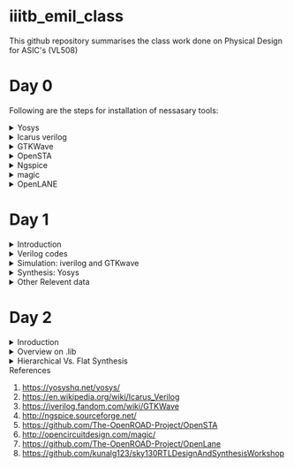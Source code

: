 # iiitb_emil_class
This github repository summarises the class work done on Physical Design for ASIC's (VL508)

# Day 0
Following are the steps for installation of nessasary tools:
<details>
<summary> Yosys</summary>
<br />
Yosys is a framework for Verilog RTL synthesis. It currently has extensive Verilog-2005 support and provides a basic set of synthesis algorithms for various application domains. Selected features and typical applications:

- Process almost any synthesizable Verilog-2005 design
- Converting Verilog to BLIF / EDIF/ BTOR / SMT-LIB / simple RTL Verilog / etc.
- Built-in formal methods for checking properties and equivalence
- Mapping to ASIC standard cell libraries (in Liberty File Format)
- Mapping to Xilinx 7-Series and Lattice iCE40 and ECP5 FPGAs
- Foundation and/or front-end for custom flows<br />

Steps to install Yosys:
  
```
$ git clone https://github.com/YosysHQ/yosys.git
$ cd yosys-master 
$ sudo apt install make (If make is not installed please install it) 
$ sudo apt-get install build-essential clang bison flex 
    libreadline-dev gawk tcl-dev libffi-dev git 
    graphviz xdot pkg-config python3 libboost-system-dev
    libboost-python-dev libboost-filesystem-dev zlib1g-dev
$ make config-gcc
$ make 
$ sudo make install
```
Image after Installation:
![yosys](https://github.com/mrdunker/iiitb_emil_class/assets/38190245/345a1e66-96c9-4baa-b543-4c54a83c7f80)
</details>
<details>
<summary> Icarus verilog</summary>
<br />    
Icarus Verilog is an implementation of the Verilog hardware description language compiler that generates netlists in the desired format (EDIF). It supports the 1995, 2001 and 2005 versions of the standard, portions of SystemVerilog, and some extensions.<br />
Icarus Verilog is available for Linux, FreeBSD, OpenSolaris, AIX, Microsoft Windows, and Mac OS X. Released under the GNU General Public License, Icarus Verilog is free software.<br /><br />
Step to install iverilog: 
    
```
sudo apt-get install iverilog
```
Image after Installation:
![iverilog](https://github.com/mrdunker/iiitb_emil_class/assets/38190245/bb03caee-57ee-4d01-bd57-25e85e0f302f)
</details>
<details>
<summary> GTKWave </summary>
<br />
GTKWave is a VCD waveform viewer based on the GTK library. This viewer support VCD and LXT formats for signal dumps.<br />
Waveform dumps are written by the Icarus Verilog runtime program vvp. The user uses $dumpfile and $dumpvars system tasks to enable waveform dumping, then the vvp runtime takes care of the rest. The output is written into the file specified by the $dumpfile system task. If the $dumpfile call is absent, the compiler will choose the file name dump.vcd or dump.lxt, depending on runtime flags.The example below dumps everything in and below the test module.<br /><br />
Steps to install GTKWave:

```
sudo apt update
sudo apt install gtkwave
```
Image after Installation:
![gtkwave](https://github.com/mrdunker/iiitb_emil_class/assets/38190245/61dea6a3-487c-4308-a8c4-f1d4477c992a)
</details>

<details>
<summary>OpenSTA</summary>
<br />
OpenSTA is a gate level static timing verifier. As a stand-alone executable it can be used to verify the timing of a design using standard file formats.

- Verilog netlist
- Liberty library
- SDC timing constraints
- SDF delay annotation
- SPEF parasitics

OpenSTA uses a TCL command interpreter to read the design, specify timing constraints and print timing reports.<br /><br />
Steps to install OpenSTA:
```
Went to the github repo: https://github.com/The-OpenROAD-Project/OpenSTA
and did the process mentioned within (intsalled the prerequisites and installed OpenSTA with Cmake).
```
Image after installation:
![opensta png](https://github.com/mrdunker/iiitb_emil_class/assets/38190245/bcc4cf94-2696-4f19-bfcd-20a48424276f)
</details>
<details>
<summary>Ngspice</summary>   
<br />
Ngspice is an open-source electronic circuit simulator software that allows engineers, researchers, and hobbyists to simulate and analyze electronic circuits. It is a part of the Spice (Simulation Program with Integrated Circuit Emphasis) family of circuit simulation tools, which have been widely used since the 1970s.

Ngspice is an evolution of the well-known Spice3 program, incorporating additional features and improvements. It is compatible with various operating systems, including Windows, Linux, and macOS. The software is primarily used for simulating analog, digital, and mixed-signal circuits.<br /><br />
Steps to install Ngspice:

```
After downloading the tarball from https://sourceforge.net/projects/ngspice/files/ to a local directory, unpack it using:
$ tar -zxvf ngspice-40.tar.gz
$ cd ngspice-40
$ mkdir release
$ cd release
$ ../configure  --with-x --with-readline=yes --disable-debug
$ make
$ sudo make install

```
Image after installation:
![ngspice](https://github.com/mrdunker/iiitb_emil_class/assets/38190245/22a4dab7-b6dc-4d07-b2a8-8f2d24b06568)
</details>

<details>
<summary>magic</summary>
<br />
Magic is a popular open-source tool used for ASIC (Application-Specific Integrated Circuit) design and layout. It is part of the Electric VLSI Design System and provides capabilities for creating and editing integrated circuit layouts. Magic is widely used in the semiconductor industry and academic settings for various ASIC design tasks.

<br /> Steps to install magic:

```
$   sudo apt-get install m4
$   sudo apt-get install tcsh
$   sudo apt-get install csh
$   sudo apt-get install libx11-dev
$   sudo apt-get install tcl-dev tk-dev
$   sudo apt-get install libcairo2-dev
$   sudo apt-get install mesa-common-dev libglu1-mesa-dev
$   sudo apt-get install libncurses-dev
git clone https://github.com/RTimothyEdwards/magic
cd magic
./configure
make
make install

```
Image after installation:
![magic](https://github.com/mrdunker/iiitb_emil_class/assets/38190245/79c38c91-a0be-4b4b-a334-bb1ef3754af8)
</details>

<details>
<summary>OpenLANE</summary>
<br />
OpenLANE is an open-source ASIC (Application-Specific Integrated Circuit) design flow and methodology that aims to automate and standardize the process of designing and fabricating custom digital integrated circuits. It is developed and maintained by the OpenROAD (Open Research for Advanced Nanotechnologies) project, which is a collaboration of various academic and industrial organizations.

Key components and features of OpenLANE include:<br />
- RTL Synthesis: The flow starts with RTL synthesis, where the RTL code is converted into a gate-level representation using synthesis tools.
- Floorplanning: OpenLANE performs automatic floorplanning, which involves arranging the logical blocks and components on the chip's physical layout.
- Placement: It automatically places the gates and cells on the chip, optimizing for area, power, and performance.
- Clock Tree Synthesis (CTS): OpenLANE generates a clock tree to efficiently distribute the clock signal across the chip.
- Routing: The tool performs automatic routing to connect all the elements on the chip while adhering to design rules and constraints.
- Static Timing Analysis (STA): OpenLANE performs static timing analysis to verify that the design meets the required timing specifications.
- Design Rule Check (DRC) and Layout versus Schematic (LVS) verification: OpenLANE checks the physical layout against manufacturing rules (DRC) and compares the layout to the original schematic (LVS) to ensure consistency.
- Configuration and customization: OpenLANE allows users to configure various aspects of the design flow and customize different steps based on specific design requirements.
<br />
Steps to install OpenLANE:
    
```
sudo apt-get update
sudo apt-get upgrade
sudo apt install -y build-essential python3 python3-venv python3-pip make git

sudo apt install apt-transport-https ca-certificates curl software-properties-common
curl -fsSL https://download.docker.com/linux/ubuntu/gpg | sudo gpg --dearmor -o /usr/share/keyrings/docker-archive-keyring.gpg

echo "deb [arch=amd64 signed-by=/usr/share/keyrings/docker-archive-keyring.gpg] https://download.docker.com/linux/ubuntu $(lsb_release -cs) stable" | sudo tee /etc/apt/sources.list.d/docker.list > /dev/null

sudo apt update

sudo apt install docker-ce docker-ce-cli containerd.io

sudo docker run hello-world

sudo groupadd docker
sudo usermod -aG docker $USER
sudo reboot 

# After reboot
docker run hello-world

```
Image after installation:
![docker](https://github.com/mrdunker/iiitb_emil_class/assets/38190245/ee51e4a0-bb4e-4e41-8ff6-e4cf30dcfcb7)
</details>

# Day 1
<details>
  <summary>Introduction</summary>
  <br />
  This section mainly focuses on Iverilog,GTKwave and Yosys.The simulation and synthesis of a basic 2x1 mux is also done.<br /><br />
 A simulator refers to a software tool or program that simulates the behavior of the digital design described at the RTL level. It allows designers to test and verify 
 the functionality of their digital designs before actual hardware is fabricated. Simulators take the RTL description and execute it in a software 
 environment, allowing the designer to observe how the design behaves under different conditions and inputs.The simulator looks for changes in the input.Upon change inn 
 the input the output is evaluated.If no change in input is observed ,there will be no change in output. 
 Icarus Verilog is an open-source RTL simulator that supports Verilog. It's widely used in academia and smaller projects due to its free and open nature.<br /><br/>
 A test bench is a set of simulation code and associated data that is used to verify the correctness and functionality of a digital design described at the Register 
 Transfer Level (RTL) or other abstraction levels. It serves as a virtual environment in which the design can be tested before it's physically implemented in 
 hardware.The design may have  more than one inputs and outputs ,while the Test bench does'nt a primary input or a primary output.<br /><br />

 **The Iverilog based simulation flow is that of below :** <br />
 ![simulation flow](https://github.com/mrdunker/iiitb_emil_class/assets/38190245/3d965540-bb96-4bb3-9284-b446b57621fb)

 After Simulation Synthesis is required.For this we are using a tool called Yosys,which will gives us a netlist,which is a representation of the design in standard 
 cells.There are certain commands like read_verilog , read_liberty and write_verilog used for the synthesis process.After Synthesis verification of the netlist is also 
 done. <br /><br />
**A basic synthesis flow is as shown below:** <br />
 ![synthesis flow](https://github.com/mrdunker/iiitb_emil_class/assets/38190245/abcd8a60-8222-433e-a53e-ff1485ecd810)
 <br />( .lib is explained in the 'Other Relevent Data' section)<br />
 <br />The set of primary inputs or primary outputs will remain same in both RTL design and netlist,i.e. The testbench used for simulation and verification is same.<br />
</details>
<details>
    <summary>Verilog codes</summary>
  We are simulating a simple 2x1 mux using iverilog and GTKwave, the codes have been taken from the github repo:<br />
  https://github.com/kunalg123/sky130RTLDesignAndSynthesisWorkshop.git
  <br /><br />
  The above git has been cloned and saved in local system as shown below.<br />
  
  ![git_clone](https://github.com/mrdunker/iiitb_emil_class/assets/38190245/05e19c55-237f-47b0-b2df-4a4839a12e2c)
  
</details>

<details>
    <summary>Simulation: iverilog and GTKwave</summary>
  <br />
  The below linux shell commands are typed into the terminal to get exceute the mux design file and the test bench.A vcd(value change dump) file is generated
  and that is opend using GTKwave as shown below. 
  
```
iverilog good_mux.v tb_good_mux.v
./a.out
gtkwave tb_good_mux.vcd
```
Below are the Shell commands screen shot for the execution of both .v files (design and test bench):<br />
![iverilog_gtk](https://github.com/mrdunker/iiitb_emil_class/assets/38190245/69775736-ff34-4c3c-8231-87dd9f111e2b)
<br />
<br />
Below is the GTKwave output for the same:<br />
![gtk](https://github.com/mrdunker/iiitb_emil_class/assets/38190245/af652fdb-1222-484f-820c-51f3d4de732f)
</details> 
<details>
    <summary>Synthesis: Yosys</summary>
<br />
Here we are Synthesizing a basic 2x1 mux which we have simulated in iverilog and GTKwave as shown in the above sections.<br />
In the directory, we need to input shell terminal command yosys for synthesis below shown are the commmands used:
  
  ```
yosys> read_liberty -lib ../lib/sky130_fd_sc_hd__tt_025C_1v80.lib 
yosys> read_verilog good_mux.v
yosys> synth -top good_mux
yosys> abc -liberty ../lib/sky130_fd_sc_hd__tt_025C_1v80.lib 
yosys> show
  ```
To generate the netlist and view the 'netlist.v' file following commands are used:

 ```
yosys> write_verilog -noattr good_mux_netlist.v
yosys> !gvim good_mux_netlist.v
  ```

<br /> **The Screenshot below shows how commands read_liberty and read_verilog are done:** <br />
![synth1](https://github.com/mrdunker/iiitb_emil_class/assets/38190245/ef674f5e-94f0-4310-bd4a-dd87ab9c6a24)
<br />

**The Screenshot below is of the syth -top <name.v> command:** <br />
![synth2](https://github.com/mrdunker/iiitb_emil_class/assets/38190245/35ee2316-6785-4509-a254-1d9e7607336f)
<br />

**The Screenshot below shows how command abc -liberty is done:** <br />
![synth3](https://github.com/mrdunker/iiitb_emil_class/assets/38190245/2f53dd5c-b782-4f0b-8185-c334c9d3f13a)
<br />

**The Screenshot below shows how the show command is done:** <br />
![synth4](https://github.com/mrdunker/iiitb_emil_class/assets/38190245/f944ec4b-904a-45c4-8f3a-833a0753d9cb)
<br />

**The Figure below is the generated synthesized design:** <br />
![synth5_img](https://github.com/mrdunker/iiitb_emil_class/assets/38190245/e036f7ba-aa4c-46ba-bfec-f26cdb14a426)
<br />

**The Screenshot below shows the 'write_verilog -noattr<'name of netlist'>' command and the <netlist>.v file:** <br />
![synth6_final](https://github.com/mrdunker/iiitb_emil_class/assets/38190245/c0691b18-bae6-46ac-bd23-f03e20d01d6b)
  
</details>
<details>
    <summary>Other Relevent data</summary>
  <br />
  
  **RTL Design:** <br />
RTL stands for "Register Transfer Level," and in the context of digital hardware design, RTL design refers to the process of describing the behavior of a digital circuit 
or system using a hardware description language (HDL) at the register transfer level. It's a crucial step in designing complex digital systems such as microprocessors, 
application-specific integrated circuits (ASICs), field-programmable gate arrays (FPGAs), and more.
<br /><br />
In RTL design, the designer specifies the functionality and behavior of the digital system using a high-level hardware description language like Verilog or VHDL. This description focuses on the flow of data between registers and the operations that take place on that data.<br />

**Synthesis:** <br />
RTL design is the process of transforming a high-level functional description of a digital system into a gate-level netlist that can be physically implemented on 
hardware platforms. This process involves mapping the logic to standard cells, optimizing for performance, and ensuring timing requirements are met.
A Design is converted into gates and the connections are made between those gates,the final output file is what is termed as a netlist.<br /><br />

### What is .lib ?

1. .lib is a collection of various logical modules
2. It includes basic gates like and ,or etc..
3. There are different flavours(versions) of the same gate
    - Slow
    - Medium
    - Fast

We need different flavours of gates because combinational delays in logical path will determine the maximum speed of operation of digital logic circuits.<br />
<br />
### Why do we need different flavours of gates?

1. Different flavors of gates are necessary to provide a diverse toolkit for designing and implementing electronic circuits.They cater to various logical functions,
  optimization requirements, noise considerations, and implementation constraints, enabling the creation of complex and efficient systems.
2. Combinational delays in logic path determine the max speed of operation of a digital logic circuit.

<br />

![dff_combi](https://github.com/mrdunker/iiitb_emil_class/assets/38190245/01b72e99-69f9-4453-9e17-8f2a082de217)

- Based on the figure shown above,Tclk **Tcq_a** ,**Tcombi**,**Tsetup_b** are the time period of clock,preopagation delay of A,Combinational delay,setup time of B 
  respectively.
- **Tclk > Tcq_a + Tcombi + Tsetup_b**
- one clock pulse should be long enough for the delay of the 'A'-D.FF,combinational delay and setup time for 'B'-D.FF to be incorporated.
- **Tsetup_b** is the time required for the the 'B'-D.FF data to be stable.

There is also a need for slow cells.The question of why we need them arises.<br />
- To ensure there is no 'HOLD' issues at B-D.FF, we need certain cells to work slowly
- We need cells that work fast to meet the required performance and we need the cells that work slow to meet HOLD.

## Faster Cells Vs. Slower Cells:
- A load in a digital logic is a capacitor
- A faster charging or discharging means less delay
- To increase the rate of charging or discharging we need to widen the transistors.
- Wider transistor give lower delay : but more is requied and more power is required
- Narrow tranistors give out more delay  : we need less area and less power is consumed.


</details>

# Day 2
<details>
  <summary>Inroduction</summary>
  In this section we will breifly go about understaing a bit more about the .lib file and other stuff as well.
</details>
<details>
  <summary>Overview on .lib</summary>
  Firstly lets open the sky130_fd_sc_hd__tt_025C_1v80.lib using the Vim editer.<br />
 
  ```
  gvim ../lib/sky130_fd_sc_hd__tt_025C_1v80.lib
  ```
The nomenclature of the above .lib file is :
1. sky - skywater
2. 130 - 130 nanaometer(nm)
3. tt - typical  library
4. 025C - Temperature
5. 1v80 - Voltage
<br />

When we look into a library 'Process Voltage Temparature' is relevent for a design to work.<br />
1. Process is important becasue of variations in the fabrication.
2. Voltage is important because there will be variation of behaviour of circuit due to the same.
3. Semiconductors are very dependent on tempereature and we would need the design to work in a wide range of        geographies having different temperatures.

We need to factor in all these conditions when designing and so our libraries will also model these specifications.<br />

Below figure shows the the library sky130_fd_sc_hd__tt_025C_1v80.lib on Vim edior:<br />
![day1_1](https://github.com/mrdunker/iiitb_emil_class/assets/38190245/e2e76a6b-3316-45ee-9b08-71f0ba45e4e8)

The Below figure shows both the library sky130_fd_sc_hd__tt_025C_1v80.lib and the .v file sky130_fd_sc_hd.v which consits of the design of any given cell in the above mentioned library:<br/>
![day1_2](https://github.com/mrdunker/iiitb_emil_class/assets/38190245/cb52c2a2-9905-42a5-8c7d-1b8e9b9c0d05)

The Below side by side figure shows the details of different flavours of a 2 input and gate:<br />
Here it is seen that the are of all three are different.In Day 1 we have discussed the effect of area in efficency and delay etc..<br />
![day1_3x](https://github.com/mrdunker/iiitb_emil_class/assets/38190245/6d5738b1-5fa3-4a08-8103-c7ff45b55afe)

Below are some of the Vim commands used:<br />
```
:syn off "turn off highlighting
:se hls  "highlight cell
:se nu   "see line numbers
:g//     "see all the cells('highlighted ones')
:sp <directory>    "open a file with a directory along with 
:vsp     "opens the same file again side by side         

```
</details>
<details>
  <summary>Hierarchical Vs. Flat Synthesis</summary>
  
  ### Hierarchical Synthesis:
In hierarchical synthesis, the design of a complex digital circuit is divided into smaller, more manageable modules or blocks. Each module represents a functional unit or a specific sub-task the 
overall design. These modules are designed and optimized separately, and then they are integrated into the larger system. The design hierarchy can have multiple levels, with modules containing sub-
modules and so on.<br />

  ### Flat Synthesis:
  In flat synthesis, the entire digital circuit is synthesized as a single monolithic unit, without breaking it down into smaller modules. This approach is suitable for smaller designs where the 
  complexity doesn't warrant a hierarchical organization.<br />

  In this section we are going to sythesize the same design in both Hierarchical and Flat to illustrate the difference in the netlist of both.<br />
  <br />
  
  **Hierarchical**<br />
  
  
  
</details

# References
1. https://yosyshq.net/yosys/
2. https://en.wikipedia.org/wiki/Icarus_Verilog
3. https://iverilog.fandom.com/wiki/GTKWave
4. http://ngspice.sourceforge.net/
5. https://github.com/The-OpenROAD-Project/OpenSTA
6. http://opencircuitdesign.com/magic/
7. https://github.com/The-OpenROAD-Project/OpenLane
8. https://github.com/kunalg123/sky130RTLDesignAndSynthesisWorkshop

